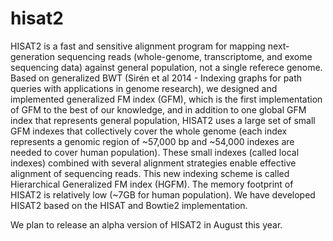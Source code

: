 # hisat2 
HISAT2 is a fast and sensitive alignment program for mapping next-generation sequencing reads (whole-genome, transcriptome, and exome sequencing data) against general population, not a single referece genome. Based on generalized BWT (Sirén et al 2014 - Indexing graphs for path queries with applications in genome research), we designed and implemented generalized FM index (GFM), which is the first implementation of GFM to the best of our knowledge, and in addition to one global GFM index that represents general population, HISAT2 uses a large set of small GFM indexes that collectively cover the whole genome (each index represents a genomic region of ~57,000 bp and ~54,000 indexes are needed to cover human population). These small indexes (called local indexes) combined with several alignment strategies enable effective alignment of sequencing reads. This new indexing scheme is called Hierarchical Generalized FM index (HGFM).  The memory footprint of HISAT2 is relatively low (~7GB for human population). We have developed HISAT2 based on the HISAT and Bowtie2 implementation.

We plan to release an alpha version of HISAT2 in August this year.
